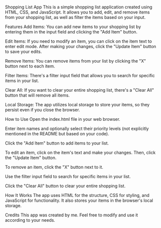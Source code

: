 Shopping List App
This is a simple shopping list application created using HTML, CSS, and JavaScript. It allows you to add, edit, and remove items from your shopping list, as well as filter the items based on your input.

Features
Add Items: You can add new items to your shopping list by entering them in the input field and clicking the "Add Item" button.

Edit Items: If you need to modify an item, you can click on the item text to enter edit mode. After making your changes, click the "Update Item" button to save your edits.

Remove Items: You can remove items from your list by clicking the "X" button next to each item.

Filter Items: There's a filter input field that allows you to search for specific items in your list.

Clear All: If you want to clear your entire shopping list, there's a "Clear All" button that will remove all items.

Local Storage: The app utilizes local storage to store your items, so they persist even if you close the browser.

How to Use
Open the index.html file in your web browser.

Enter item names and optionally select their priority levels (not explicitly mentioned in the README but based on your code).

Click the "Add Item" button to add items to your list.

To edit an item, click on the item's text and make your changes. Then, click the "Update Item" button.

To remove an item, click the "X" button next to it.

Use the filter input field to search for specific items in your list.

Click the "Clear All" button to clear your entire shopping list.

How It Works
The app uses HTML for the structure, CSS for styling, and JavaScript for functionality. It also stores your items in the browser's local storage.

Credits
This app was created by me. Feel free to modify and use it according to your needs.

